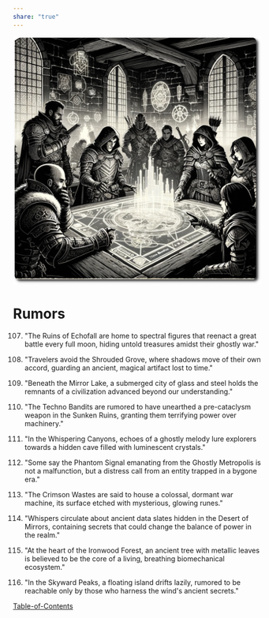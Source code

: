 ```yaml
---  
share: "true"  
---  
```

  
  
![rumors](./rumors.png)  
# Rumors  
  
0107. "The Ruins of Echofall are home to spectral figures that reenact a great battle every full moon, hiding untold treasures amidst their ghostly war."  
  
0201. "Travelers avoid the Shrouded Grove, where shadows move of their own accord, guarding an ancient, magical artifact lost to time."  
  
0207. "Beneath the Mirror Lake, a submerged city of glass and steel holds the remnants of a civilization advanced beyond our understanding."  
  
0304. "The Techno Bandits are rumored to have unearthed a pre-cataclysm weapon in the Sunken Ruins, granting them terrifying power over machinery."  
  
0403. "In the Whispering Canyons, echoes of a ghostly melody lure explorers towards a hidden cave filled with luminescent crystals."  
  
0601. "Some say the Phantom Signal emanating from the Ghostly Metropolis is not a malfunction, but a distress call from an entity trapped in a bygone era."  
  
0707. "The Crimson Wastes are said to house a colossal, dormant war machine, its surface etched with mysterious, glowing runes."  
  
0903. "Whispers circulate about ancient data slates hidden in the Desert of Mirrors, containing secrets that could change the balance of power in the realm."  
  
1004. "At the heart of the Ironwood Forest, an ancient tree with metallic leaves is believed to be the core of a living, breathing biomechanical ecosystem."  
  
1008. "In the Skyward Peaks, a floating island drifts lazily, rumored to be reachable only by those who harness the wind's ancient secrets."  
  
[Table-of-Contents](adventures/Techno-Bandits-of-Turing-Wood/Table-of-Contents.html)